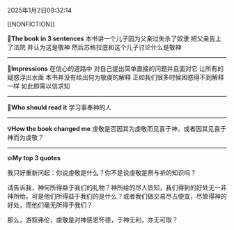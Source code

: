 2025年1月2日09:32:14

[[NONFICTION]]


**🎨The book in 3 sentences**
本书讲一个儿子因为父亲过失杀了奴隶 把父亲告上了法院 并认为这是敬神 然后苏格拉底和这个儿子讨论什么是敬神

---
**📝Impressions**
在信心的道路中 对自己提出简单直接的问题并且面对它 让所有的疑惑浮出水面
本书并没有给出何为敬虔的解释 正如我们很多时候困惑得不到解释一样
如此即需以信求知

---
**🥚Who should read it**
学习事奉神的人

---
**💡How the book changed me**
虔敬是否因其为虔敬而见喜于神，或者因其见喜于神而为虔敬？

---
**💥My top 3 quotes**

我只好重新问起：你说虔敬是什么？你不是说虔敬是祭与祈的知识吗？

请告诉我，神何所得益于我们的礼物？神所给的尽人皆知，我们得到的好处无一非神所给。可是他们所得益于我们的是什么？或者我们做交易尽占便宜，尽管得神的好处，而他们毫无所得于我们？

那么，游叙弗伦，虔敬是对神感恩怀德，于神无利，亦无可取？
